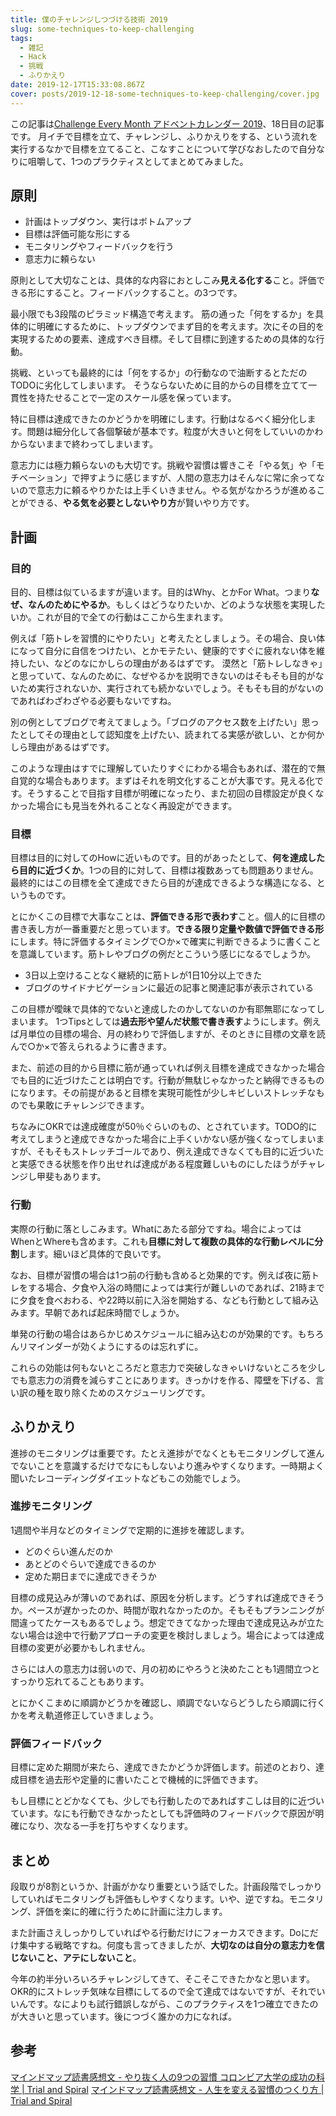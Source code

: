 ```yaml
---
title: 僕のチャレンジしつづける技術 2019
slug: some-techniques-to-keep-challenging
tags:
  - 雑記
  - Hack
  - 挑戦
  - ふりかえり
date: 2019-12-17T15:33:08.867Z
cover: posts/2019-12-18-some-techniques-to-keep-challenging/cover.jpg
---
```

この記事は[Challenge Every Month アドベントカレンダー 2019](https://adventar.org/calendars/3926)、18日目の記事です。
月イチで目標を立て、チャレンジし、ふりかえりをする、という流れを実行するなかで目標を立てること、こなすことについて学びなおしたので自分なりに咀嚼して、1つのプラクティスとしてまとめてみました。

## 原則
+ 計画はトップダウン、実行はボトムアップ
+ 目標は評価可能な形にする
+ モニタリングやフィードバックを行う
+ 意志力に頼らない

原則として大切なことは、具体的な内容におとしこみ**見える化する**こと。評価できる形にすること。フィードバックすること。の3つです。

最小限でも3段階のピラミッド構造で考えます。
筋の通った「何をするか」を具体的に明確にするために、トップダウンでまず目的を考えます。次にその目的を実現するための要素、達成すべき目標。そして目標に到達するための具体的な行動。

挑戦、といっても最終的には「何をするか」の行動なので油断するとただのTODOに劣化してしまいます。
そうならないために目的からの目標を立てて一貫性を持たせることで一定のスケール感を保っています。

特に目標は達成できたのかどうかを明確にします。行動はなるべく細分化します。問題は細分化して各個撃破が基本です。粒度が大きいと何をしていいのかわからないままで終わってしまいます。

意志力には極力頼らないのも大切です。挑戦や習慣は響きこそ「やる気」や「モチベーション」で押すように感じますが、人間の意志力はそんなに常に余ってないので意志力に頼るやりかたは上手くいきません。やる気がなかろうが進めることができる、**やる気を必要としないやり方**が賢いやり方です。

## 計画
### 目的
目的、目標は似ているますが違います。目的はWhy、とかFor What。つまり**なぜ、なんのためにやるか**。もしくはどうなりたいか、どのような状態を実現したいか。これが目的で全ての行動はここから生まれます。

例えば「筋トレを習慣的にやりたい」と考えたとしましょう。その場合、良い体になって自分に自信をつけたい、とかモテたい、健康的ですぐに疲れない体を維持したい、などのなにかしらの理由があるはずです。
漠然と「筋トレしなきゃ」と思っていて、なんのために、なぜやるかを説明できないのはそもそも目的がないため実行されないか、実行されても続かないでしょう。そもそも目的がないのであればわざわざやる必要もないですね。

別の例としてブログで考えてましょう。「ブログのアクセス数を上げたい」思ったとしてその理由として認知度を上げたい、読まれてる実感が欲しい、とか何かしら理由があるはずです。

このような理由はすでに理解していたりすぐにわかる場合もあれば、潜在的で無自覚的な場合もあります。まずはそれを明文化することが大事です。見える化です。そうすることで目指す目標が明確になったり、また初回の目標設定が良くなかった場合にも見当を外れることなく再設定ができます。

### 目標
目標は目的に対してのHowに近いものです。目的があったとして、**何を達成したら目的に近づくか**。1つの目的に対して、目標は複数あっても問題ありません。最終的にはこの目標を全て達成できたら目的が達成できるような構造になる、というものです。

とにかくこの目標で大事なことは、**評価できる形で表わす**こと。個人的に目標の書き表し方が一番重要だと思っています。**できる限り定量や数値で評価できる形**にします。特に評価するタイミングで○か×で確実に判断できるように書くことを意識しています。筋トレやブログの例だとこういう感じになるでしょうか。

+ 3日以上空けることなく継続的に筋トレが1日10分以上できた
+ ブログのサイドナビゲーションに最近の記事と関連記事が表示されている

この目標が曖昧で具体的でないと達成したのかしてないのか有耶無耶になってしまいます。
1つTipsとしては**過去形や望んだ状態で書き表す**ようにします。例えば月単位の目標の場合、月の終わりで評価しますが、そのときに目標の文章を読んで○か×で答えられるように書きます。

また、前述の目的から目標に筋が通っていれば例え目標を達成できなかった場合でも目的に近づけたことは明白です。行動が無駄じゃなかったと納得できるものになります。その前提があると目標を実現可能性が少しキビしいストレッチなものでも果敢にチャレンジできます。

ちなみにOKRでは達成確度が50％ぐらいのもの、とされています。TODO的に考えてしまうと達成できなかった場合に上手くいかない感が強くなってしまいますが、そもそもストレッチゴールであり、例え達成できなくても目的に近づいたと実感できる状態を作り出せれば達成がある程度難しいものにしたほうがチャレンジし甲斐もあります。

### 行動
実際の行動に落としこみます。Whatにあたる部分ですね。場合によってはWhenとWhereも含めます。これも**目標に対して複数の具体的な行動レベルに分割**します。細いほど具体的で良いです。

なお、目標が習慣の場合は1つ前の行動も含めると効果的です。例えば夜に筋トレをする場合、夕食や入浴の時間によっては実行が難しいのであれば、21時までに夕食を食べおわる、や22時以前に入浴を開始する、なども行動として組み込みます。早朝であれば起床時間でしょうか。

単発の行動の場合はあらかじめスケジュールに組み込むのが効果的です。もちろんリマインダーが効くようにするのは忘れずに。

これらの効能は何もないところだと意志力で突破しなきゃいけないところを少しでも意志力の消費を減らすことにあります。きっかけを作る、障壁を下げる、言い訳の種を取り除くためのスケジューリングです。

## ふりかえり
進捗のモニタリングは重要です。たとえ進捗がでなくともモニタリングして進んでないことを意識するだけでなにもしないより進みやすくなります。一時期よく聞いたレコーディングダイエットなどもこの効能でしょう。

### 進捗モニタリング
1週間や半月などのタイミングで定期的に進捗を確認します。
+ どのぐらい進んだのか
+ あとどのぐらいで達成できるのか
+ 定めた期日までに達成できそうか

目標の成見込みが薄いのであれば、原因を分析します。どうすれば達成できそうか。ペースが遅かったのか、時間が取れなかったのか。そもそもプランニングが間違ってたケースもあるでしょう。想定できてなかった理由で達成見込みが立たない場合は途中で行動アプローチの変更を検討しましょう。場合によっては達成目標の変更が必要かもしれません。

さらには人の意志力は弱いので、月の初めにやろうと決めたことも1週間立つとすっかり忘れてることもあります。

とにかくこまめに順調かどうかを確認し、順調でないならどうしたら順調に行くかを考え軌道修正していきましょう。

### 評価フィードバック
目標に定めた期間が来たら、達成できたかどうか評価します。前述のとおり、達成目標を過去形や定量的に書いたことで機械的に評価できます。

もし目標にとどかなくても、少しでも行動したのであればすこしは目的に近づいています。なにも行動できなかったとしても評価時のフィードバックで原因が明確になり、次なる一手を打ちやすくなります。

## まとめ
段取りが8割というか、計画がかなり重要という話でした。計画段階でしっかりしていればモニタリングも評価もしやすくなります。いや、逆ですね。モニタリング、評価を楽に的確に行うために計画に注力します。

また計画さえしっかりしていればやる行動だけにフォーカスできます。Doにだけ集中する戦略ですね。何度も言ってきましたが、**大切なのは自分の意志力を信じないこと、アテにしないこと**。

今年の約半分いろいろチャレンジしてきて、そこそこできたかなと思います。OKR的にストレッチ気味な目標にしてるので全て達成ではないですが、それでいいんです。なによりも試行錯誤しながら、このプラクティスを1つ確立できたのが大きいと思っています。後につづく誰かの力になれば。

## 参考
[マインドマップ読書感想文 \- やり抜く人の9つの習慣 コロンビア大学の成功の科学 \| Trial and Spiral](https://blog.solunita.net/book-review-yarinukuhitono9tsunosyuukan/)
[マインドマップ読書感想文 \- 人生を変える習慣のつくり方 \| Trial and Spiral](https://blog.solunita.net/book-review-better-than-before/)

<AdCard asin="4822255646" title="OKR(オーケーアール) シリコンバレー式で大胆な目標を達成する方法" image-url="https://images-na.ssl-images-amazon.com/images/I/51uoteQoTmL._SX342_BO1,204,203,200_.jpg" date="2019-12-17" searchWords="OKR(オーケーアール) シリコンバレー式で大胆な目標を達成する方法" />
<AdCard asin="4833419238" title="ザ・コーチ - 最高の自分に出会える『目標の達人ノート』" image-url="https://images-na.ssl-images-amazon.com/images/I/41GC3tJCzZL._SX346_BO1,204,203,200_.jpg" date="2019-12-17" searchWords="ザ・コーチ - 最高の自分に出会える『目標の達人ノート』" />
